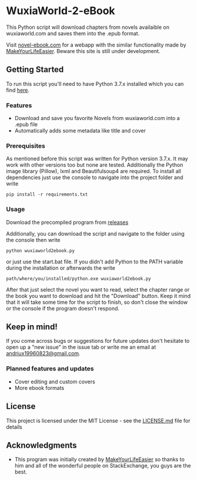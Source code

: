 
# WuxiaWorld-2-eBook
This Python script will download chapters from novels availaible on wuxiaworld.com and saves them into the .epub format.

Visit [novel-ebook.com](https://novel-ebook.com) for a webapp with the similar functionality made by [MakeYourLifeEasier](https://github.com/MakeYourLifeEasier). Beware this site is still under development.

## Getting Started

To run this script you'll need to have Python 3.7.x installed which you can find [here](https://www.python.org/downloads/ "Python Download Link").

### Features

- Download and save you favorite Novels from wuxiaworld.com into a .epub file
- Automatically adds some metadata like title and cover

### Prerequisites

As mentioned before this script was written for Python version 3.7.x. It may work with other versions too but none are tested.
Additionally the Python image library (Pillow), lxml and Beautifulsoup4 are required.
To install all dependencies just use the console to navigate into the project folder and write

```
pip install -r requirements.txt
```

### Usage

Download the precompiled program from [releases](https://github.com/EternalTrail/Wuxiaworld-2-eBook/releases)

Additionally, you can download the script and navigate to the folder using the console then write

```
python wuxiaworld2ebook.py
```

or just use the start.bat file. If you didn't add Python to the PATH variable during the installation or afterwards the write

```
path/where/you/installed/python.exe wuxiaworld2ebook.py
```

After that just select the novel you want to read, select the chapter range or the book you want to download and hit the "Download" button. Keep it mind that it will take some time for the script to finish, so don't close the window or the console if the program doesn't respond.

## Keep in mind!

If you come across bugs or suggestions for future updates don't hesitate to open up a "new issue" in the issue tab or write me an email at [andriux19960823@gmail.com](mailto:andriux19960823@gmail.com).


### Planned features and updates

- Cover editing and custom covers
- More ebook formats

## License

This project is licensed under the MIT License - see the [LICENSE.md](LICENSE.md) file for details

## Acknowledgments

* This program was initially created by [MakeYourLifeEasier](https://github.com/MakeYourLifeEasier) so thanks to him and all of the wonderful people on StackExchange, you guys are the best.
